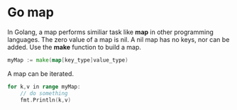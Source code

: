 # **Go map**

In Golang, a map performs similiar task like **map** in other programming languages.
The zero value of a map is nil. A nil map has no keys, nor can be added.
Use the **make** function to build a map.

```Go
myMap := make(map[key_type]value_type)
```

A map can be iterated.
```Go
for k,v in range myMap:
    // do something
    fmt.Println(k,v)
```
